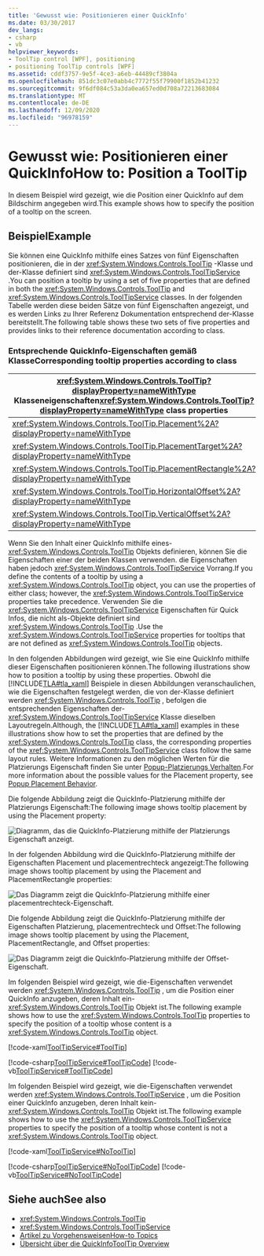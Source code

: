 ```yaml
---
title: 'Gewusst wie: Positionieren einer QuickInfo'
ms.date: 03/30/2017
dev_langs:
- csharp
- vb
helpviewer_keywords:
- ToolTip control [WPF], positioning
- positioning ToolTip controls [WPF]
ms.assetid: cddf3757-9e5f-4ce3-a6eb-44489cf3804a
ms.openlocfilehash: 851dc3c07e0abb4c7772f55f79900f1852b41232
ms.sourcegitcommit: 9f6df084c53a3da0ea657ed0d708a72213683084
ms.translationtype: MT
ms.contentlocale: de-DE
ms.lasthandoff: 12/09/2020
ms.locfileid: "96978159"
---
```

# <a name="how-to-position-a-tooltip"></a><span data-ttu-id="cb116-102">Gewusst wie: Positionieren einer QuickInfo</span><span class="sxs-lookup"><span data-stu-id="cb116-102">How to: Position a ToolTip</span></span>
<span data-ttu-id="cb116-103">In diesem Beispiel wird gezeigt, wie die Position einer QuickInfo auf dem Bildschirm angegeben wird.</span><span class="sxs-lookup"><span data-stu-id="cb116-103">This example shows how to specify the position of a tooltip on the screen.</span></span>  
  
## <a name="example"></a><span data-ttu-id="cb116-104">Beispiel</span><span class="sxs-lookup"><span data-stu-id="cb116-104">Example</span></span>  
 <span data-ttu-id="cb116-105">Sie können eine QuickInfo mithilfe eines Satzes von fünf Eigenschaften positionieren, die in der <xref:System.Windows.Controls.ToolTip> -Klasse und der-Klasse definiert sind <xref:System.Windows.Controls.ToolTipService> .</span><span class="sxs-lookup"><span data-stu-id="cb116-105">You can position a tooltip by using a set of five properties that are defined in both the <xref:System.Windows.Controls.ToolTip> and <xref:System.Windows.Controls.ToolTipService> classes.</span></span> <span data-ttu-id="cb116-106">In der folgenden Tabelle werden diese beiden Sätze von fünf Eigenschaften angezeigt, und es werden Links zu Ihrer Referenz Dokumentation entsprechend der-Klasse bereitstellt.</span><span class="sxs-lookup"><span data-stu-id="cb116-106">The following table shows these two sets of five properties and provides links to their reference documentation according to class.</span></span>  
  
### <a name="corresponding-tooltip-properties-according-to-class"></a><span data-ttu-id="cb116-107">Entsprechende QuickInfo-Eigenschaften gemäß Klasse</span><span class="sxs-lookup"><span data-stu-id="cb116-107">Corresponding tooltip properties according to class</span></span>  
  
|<span data-ttu-id="cb116-108"><xref:System.Windows.Controls.ToolTip?displayProperty=nameWithType> Klasseneigenschaften</span><span class="sxs-lookup"><span data-stu-id="cb116-108"><xref:System.Windows.Controls.ToolTip?displayProperty=nameWithType> class properties</span></span>|<span data-ttu-id="cb116-109"><xref:System.Windows.Controls.ToolTipService?displayProperty=nameWithType> Klasseneigenschaften</span><span class="sxs-lookup"><span data-stu-id="cb116-109"><xref:System.Windows.Controls.ToolTipService?displayProperty=nameWithType> class properties</span></span>|  
|--------------------------------------------------------------------------------------------------------------------------------------------------------------|---------------------------------------------------------------------------------------------------------------------------------------------------------------------|  
|<xref:System.Windows.Controls.ToolTip.Placement%2A?displayProperty=nameWithType>|<xref:System.Windows.Controls.ToolTipService.Placement%2A?displayProperty=nameWithType>|  
|<xref:System.Windows.Controls.ToolTip.PlacementTarget%2A?displayProperty=nameWithType>|<xref:System.Windows.Controls.ToolTipService.PlacementTarget%2A?displayProperty=nameWithType>|  
|<xref:System.Windows.Controls.ToolTip.PlacementRectangle%2A?displayProperty=nameWithType>|<xref:System.Windows.Controls.ToolTipService.PlacementRectangle%2A?displayProperty=nameWithType>|  
|<xref:System.Windows.Controls.ToolTip.HorizontalOffset%2A?displayProperty=nameWithType>|<xref:System.Windows.Controls.ToolTipService.HorizontalOffset%2A?displayProperty=nameWithType>|  
|<xref:System.Windows.Controls.ToolTip.VerticalOffset%2A?displayProperty=nameWithType>|<xref:System.Windows.Controls.ToolTipService.VerticalOffset%2A?displayProperty=nameWithType>|  
  
 <span data-ttu-id="cb116-110">Wenn Sie den Inhalt einer QuickInfo mithilfe eines- <xref:System.Windows.Controls.ToolTip> Objekts definieren, können Sie die Eigenschaften einer der beiden Klassen verwenden. die Eigenschaften haben jedoch <xref:System.Windows.Controls.ToolTipService> Vorrang.</span><span class="sxs-lookup"><span data-stu-id="cb116-110">If you define the contents of a tooltip by using a <xref:System.Windows.Controls.ToolTip> object, you can use the properties of either class; however, the <xref:System.Windows.Controls.ToolTipService> properties take precedence.</span></span> <span data-ttu-id="cb116-111">Verwenden Sie die <xref:System.Windows.Controls.ToolTipService> Eigenschaften für Quick Infos, die nicht als-Objekte definiert sind <xref:System.Windows.Controls.ToolTip> .</span><span class="sxs-lookup"><span data-stu-id="cb116-111">Use the <xref:System.Windows.Controls.ToolTipService> properties for tooltips that are not defined as <xref:System.Windows.Controls.ToolTip> objects.</span></span>  
  
 <span data-ttu-id="cb116-112">In den folgenden Abbildungen wird gezeigt, wie Sie eine QuickInfo mithilfe dieser Eigenschaften positionieren können.</span><span class="sxs-lookup"><span data-stu-id="cb116-112">The following illustrations show how to position a tooltip by using these properties.</span></span> <span data-ttu-id="cb116-113">Obwohl die [!INCLUDE[TLA#tla_xaml](../../../includes/tlasharptla-xaml-md.md)] Beispiele in diesen Abbildungen veranschaulichen, wie die Eigenschaften festgelegt werden, die von der-Klasse definiert werden <xref:System.Windows.Controls.ToolTip> , befolgen die entsprechenden Eigenschaften der- <xref:System.Windows.Controls.ToolTipService> Klasse dieselben Layoutregeln.</span><span class="sxs-lookup"><span data-stu-id="cb116-113">Although, the [!INCLUDE[TLA#tla_xaml](../../../includes/tlasharptla-xaml-md.md)] examples in these illustrations show how to set the properties that are defined by the <xref:System.Windows.Controls.ToolTip> class, the corresponding properties of the <xref:System.Windows.Controls.ToolTipService> class follow the same layout rules.</span></span> <span data-ttu-id="cb116-114">Weitere Informationen zu den möglichen Werten für die Platzierungs Eigenschaft finden Sie unter [Popup-Platzierungs Verhalten](popup-placement-behavior.md).</span><span class="sxs-lookup"><span data-stu-id="cb116-114">For more information about the possible values for the Placement property, see [Popup Placement Behavior](popup-placement-behavior.md).</span></span>  

 <span data-ttu-id="cb116-115">Die folgende Abbildung zeigt die QuickInfo-Platzierung mithilfe der Platzierungs Eigenschaft:</span><span class="sxs-lookup"><span data-stu-id="cb116-115">The following image shows tooltip placement by using the Placement property:</span></span>  
  
 ![Diagramm, das die QuickInfo-Platzierung mithilfe der Platzierungs Eigenschaft anzeigt.](./media/how-to-position-a-tooltip/tooltip-placement-property.png)

 <span data-ttu-id="cb116-117">In der folgenden Abbildung wird die QuickInfo-Platzierung mithilfe der Eigenschaften Placement und placementrechteck angezeigt:</span><span class="sxs-lookup"><span data-stu-id="cb116-117">The following image shows tooltip placement by using the Placement and PlacementRectangle properties:</span></span>

 ![Das Diagramm zeigt die QuickInfo-Platzierung mithilfe einer placementrechteck-Eigenschaft.](./media/how-to-position-a-tooltip/tooltip-placement-rectangle-property.png)  

 <span data-ttu-id="cb116-119">Die folgende Abbildung zeigt die QuickInfo-Platzierung mithilfe der Eigenschaften Platzierung, placementrechteck und Offset:</span><span class="sxs-lookup"><span data-stu-id="cb116-119">The following image shows tooltip placement by using the Placement, PlacementRectangle, and Offset properties:</span></span>
  
 ![Das Diagramm zeigt die QuickInfo-Platzierung mithilfe der Offset-Eigenschaft.](./media/how-to-position-a-tooltip/tooltip-placement-offset-property.png)

 <span data-ttu-id="cb116-121">Im folgenden Beispiel wird gezeigt, wie die-Eigenschaften verwendet werden <xref:System.Windows.Controls.ToolTip> , um die Position einer QuickInfo anzugeben, deren Inhalt ein- <xref:System.Windows.Controls.ToolTip> Objekt ist.</span><span class="sxs-lookup"><span data-stu-id="cb116-121">The following example shows how to use the <xref:System.Windows.Controls.ToolTip> properties to specify the position of a tooltip whose content is a <xref:System.Windows.Controls.ToolTip> object.</span></span>  
  
 [!code-xaml[ToolTipService#ToolTip](~/samples/snippets/csharp/VS_Snippets_Wpf/ToolTipService/CSharp/Pane1.xaml#tooltip)]  
  
 [!code-csharp[ToolTipService#ToolTipCode](~/samples/snippets/csharp/VS_Snippets_Wpf/ToolTipService/CSharp/Pane1.xaml.cs#tooltipcode)]
 [!code-vb[ToolTipService#ToolTipCode](~/samples/snippets/visualbasic/VS_Snippets_Wpf/ToolTipService/visualbasic/pane1.xaml.vb#tooltipcode)]  
  
 <span data-ttu-id="cb116-122">Im folgenden Beispiel wird gezeigt, wie die-Eigenschaften verwendet werden <xref:System.Windows.Controls.ToolTipService> , um die Position einer QuickInfo anzugeben, deren Inhalt kein- <xref:System.Windows.Controls.ToolTip> Objekt ist.</span><span class="sxs-lookup"><span data-stu-id="cb116-122">The following example shows how to use the <xref:System.Windows.Controls.ToolTipService> properties to specify the position of a tooltip whose content is not a <xref:System.Windows.Controls.ToolTip> object.</span></span>  
  
 [!code-xaml[ToolTipService#NoToolTip](~/samples/snippets/csharp/VS_Snippets_Wpf/ToolTipService/CSharp/Pane1.xaml#notooltip)]  
  
 [!code-csharp[ToolTipService#NoToolTipCode](~/samples/snippets/csharp/VS_Snippets_Wpf/ToolTipService/CSharp/Pane1.xaml.cs#notooltipcode)]
 [!code-vb[ToolTipService#NoToolTipCode](~/samples/snippets/visualbasic/VS_Snippets_Wpf/ToolTipService/visualbasic/pane1.xaml.vb#notooltipcode)]  
  
## <a name="see-also"></a><span data-ttu-id="cb116-123">Siehe auch</span><span class="sxs-lookup"><span data-stu-id="cb116-123">See also</span></span>

- <xref:System.Windows.Controls.ToolTip>
- <xref:System.Windows.Controls.ToolTipService>
- [<span data-ttu-id="cb116-124">Artikel zu Vorgehensweisen</span><span class="sxs-lookup"><span data-stu-id="cb116-124">How-to Topics</span></span>](tooltip-how-to-topics.md)
- [<span data-ttu-id="cb116-125">Übersicht über die QuickInfo</span><span class="sxs-lookup"><span data-stu-id="cb116-125">ToolTip Overview</span></span>](tooltip-overview.md)
